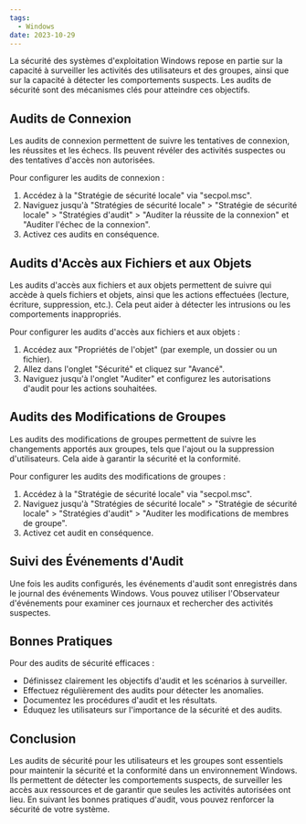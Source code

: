 ```yaml
---
tags:
  - Windows
date: 2023-10-29
---
```


La sécurité des systèmes d'exploitation Windows repose en partie sur la capacité à surveiller les activités des utilisateurs et des groupes, ainsi que sur la capacité à détecter les comportements suspects. Les audits de sécurité sont des mécanismes clés pour atteindre ces objectifs.

## Audits de Connexion

Les audits de connexion permettent de suivre les tentatives de connexion, les réussites et les échecs. Ils peuvent révéler des activités suspectes ou des tentatives d'accès non autorisées.

Pour configurer les audits de connexion :

1. Accédez à la "Stratégie de sécurité locale" via "secpol.msc".
2. Naviguez jusqu'à "Stratégies de sécurité locale" > "Stratégie de sécurité locale" > "Stratégies d'audit" > "Auditer la réussite de la connexion" et "Auditer l'échec de la connexion".
3. Activez ces audits en conséquence.

## Audits d'Accès aux Fichiers et aux Objets

Les audits d'accès aux fichiers et aux objets permettent de suivre qui accède à quels fichiers et objets, ainsi que les actions effectuées (lecture, écriture, suppression, etc.). Cela peut aider à détecter les intrusions ou les comportements inappropriés.

Pour configurer les audits d'accès aux fichiers et aux objets :

1. Accédez aux "Propriétés de l'objet" (par exemple, un dossier ou un fichier).
2. Allez dans l'onglet "Sécurité" et cliquez sur "Avancé".
3. Naviguez jusqu'à l'onglet "Auditer" et configurez les autorisations d'audit pour les actions souhaitées.

## Audits des Modifications de Groupes

Les audits des modifications de groupes permettent de suivre les changements apportés aux groupes, tels que l'ajout ou la suppression d'utilisateurs. Cela aide à garantir la sécurité et la conformité.

Pour configurer les audits des modifications de groupes :

1. Accédez à la "Stratégie de sécurité locale" via "secpol.msc".
2. Naviguez jusqu'à "Stratégies de sécurité locale" > "Stratégie de sécurité locale" > "Stratégies d'audit" > "Auditer les modifications de membres de groupe".
3. Activez cet audit en conséquence.

## Suivi des Événements d'Audit

Une fois les audits configurés, les événements d'audit sont enregistrés dans le journal des événements Windows. Vous pouvez utiliser l'Observateur d'événements pour examiner ces journaux et rechercher des activités suspectes.

## Bonnes Pratiques

Pour des audits de sécurité efficaces :

- Définissez clairement les objectifs d'audit et les scénarios à surveiller.
- Effectuez régulièrement des audits pour détecter les anomalies.
- Documentez les procédures d'audit et les résultats.
- Éduquez les utilisateurs sur l'importance de la sécurité et des audits.

## Conclusion

Les audits de sécurité pour les utilisateurs et les groupes sont essentiels pour maintenir la sécurité et la conformité dans un environnement Windows. Ils permettent de détecter les comportements suspects, de surveiller les accès aux ressources et de garantir que seules les activités autorisées ont lieu. En suivant les bonnes pratiques d'audit, vous pouvez renforcer la sécurité de votre système.
